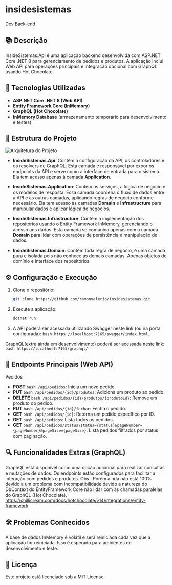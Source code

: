 # insidesistemas
Dev Back-end

## 📚 Descrição
InsideSistemas.Api é uma aplicação backend desenvolvida com ASP.NET Core .NET 8 para gerenciamento de pedidos e produtos. A aplicação inclui Web API para operações principais e integração opcional com GraphQL usando Hot Chocolate.

## 🚀 Tecnologias Utilizadas
- **ASP.NET Core .NET 8 (Web API)**
- **Entity Framework Core (InMemory)**
- **GraphQL (Hot Chocolate)**
- **InMemory Database** (armazenamento temporário para desenvolvimento e testes)

## 📂 Estrutura do Projeto
![Arquitetura do Projeto](images/estrutura_do_projeto.jpg)
- **InsideSistemas.Api**: Contém a configuração da API, os controladores e os resolvers de GraphQL. Esta camada é responsável por expor os endpoints da API e serve como a interface de entrada para o sistema. Ela tem acesso apenas à camada **Application**.

- **InsideSistemas.Application**: Contém os serviços, a lógica de negócio e os modelos de resposta. Essa camada coordena o fluxo de dados entre a API e as outras camadas, aplicando regras de negócio conforme necessário. Ela tem acesso às camadas **Domain** e **Infrastructure** para manipular dados e aplicar lógica de negócios.

- **InsideSistemas.Infrastructure**: Contém a implementação dos repositórios usando o Entity Framework InMemory, gerenciando o acesso aos dados. Esta camada se comunica apenas com a camada **Domain** para lidar com operações de persistência e manipulação de dados.

- **InsideSistemas.Domain**: Contém toda regra de negócio, é uma camada pura e isolada pois não conhece as demais camadas. Apenas objetos de domínio e interface dos repositórios.

## ⚙️ Configuração e Execução
1. Clone o repositório:
   ```bash
   git clone https://github.com/ramonvalerio/insidesistemas.git
   ```
2. Execute a aplicação:
	```bash
	dotnet run
	```
3. A API poderá ser acessada utilizando Swagger neste link (ou na porta configurada):
```bash https://localhost:7165/swagger/index.html```.

GraphQL(extra ainda em desenvolvimento) poderá ser acessada neste link:
```bash https://localhost:7165/graphql/```

## 📑 Endpoints Principais (Web API)

Pedidos
- **POST** ```bash /api/pedidos```: Inicia um novo pedido.
- **PUT** ```bash /api/pedidos/{id}/produtos```: Adiciona um produto ao pedido.
- **DELETE** ```bash /api/pedidos/{id}/produtos/{produtoId}```: Remove um produto do pedido.
- **PUT** ```bash /api/pedidos/{id}/fechar```: Fecha o pedido.
- **GET** ```bash /api/pedidos/{id}```: Retorna um pedido específico por ID.
- **GET** ```bash /api/pedidos```: Lista todos os pedidos.
- **GET** ```bash /api/pedidos/status?status={status}&pageNumber={pageNumber}&pageSize={pageSize}```: Lista pedidos filtrados por status com paginação.

## 🔍 Funcionalidades Extras (GraphQL)
GraphQL está disponível como uma opção adicional para realizar consultas e mutações de dados.
Os endpoints estão configurados para facilitar a interação com pedidos e produtos.
Obs.: Porém ainda não está 100% devido a um problema com incompatibilidade devido a natureza do DbContext do EntityFramework Core não lidar com as chamadas paralelas do GraphQL (Hot Chocolate).
https://chillicream.com/docs/hotchocolate/v14/integrations/entity-framework

## 🛠️ Problemas Conhecidos
A base de dados InMemory é volátil e será reiniciada cada vez que a aplicação for reiniciada. Isso é esperado para ambientes de desenvolvimento e teste.

## 📄 Licença
Este projeto está licenciado sob a MIT License.



